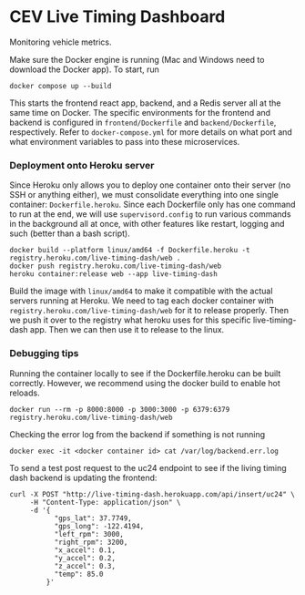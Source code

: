 # CEV Live Timing Dashboard

Monitoring vehicle metrics.

Make sure the Docker engine is running (Mac and Windows need to download the Docker app). To start, run

```
docker compose up --build
```

This starts the frontend react app, backend, and a Redis server all at the same time on Docker. The specific environments for the frontend and backend is configured in `frontend/Dockerfile` and `backend/Dockerfile`, respectively. Refer to `docker-compose.yml` for more details on what port and what environment variables to pass into these microservices.

### Deployment onto Heroku server

Since Heroku only allows you to deploy one container onto their server (no SSH or anything either), we must consolidate everything into one single container: `Dockerfile.heroku`. Since each Dockerfile only has one command to run at the end, we will use `supervisord.config` to run various commands in the background all at once, with other features like restart, logging and such (better than a bash script).

```
docker build --platform linux/amd64 -f Dockerfile.heroku -t registry.heroku.com/live-timing-dash/web .
docker push registry.heroku.com/live-timing-dash/web
heroku container:release web --app live-timing-dash
```

Build the image with `linux/amd64` to make it compatible with the actual servers running at Heroku. We need to tag each docker container with `registry.heroku.com/live-timing-dash/web` for it to release properly. Then we push it over to the registry what heroku uses for this specific live-timing-dash app. Then we can then use it to release to the linux.

### Debugging tips

Running the container locally to see if the Dockerfile.heroku can be built correctly. However, we recommend using the docker build to enable hot reloads.
```
docker run --rm -p 8000:8000 -p 3000:3000 -p 6379:6379 registry.heroku.com/live-timing-dash/web
```

Checking the error log from the backend if something is not running
```
docker exec -it <docker container id> cat /var/log/backend.err.log
```

To send a test post request to the uc24 endpoint to see if the living timing dash backend is updating the frontend:
```
curl -X POST "http://live-timing-dash.herokuapp.com/api/insert/uc24" \
     -H "Content-Type: application/json" \
     -d '{
           "gps_lat": 37.7749,
           "gps_long": -122.4194,
           "left_rpm": 3000,
           "right_rpm": 3200,
           "x_accel": 0.1,
           "y_accel": 0.2,
           "z_accel": 0.3,
           "temp": 85.0
         }'
```